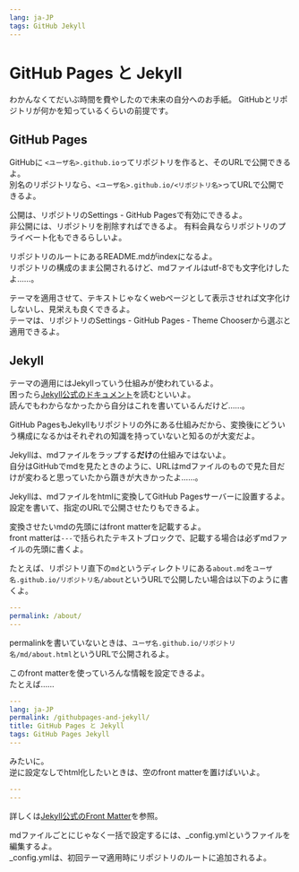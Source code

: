 ```yaml
---
lang: ja-JP
tags: GitHub Jekyll
---
```


# GitHub Pages と Jekyll

わかんなくてだいぶ時間を費やしたので未来の自分へのお手紙。
GitHubとリポジトリが何かを知っているくらいの前提です。

## GitHub Pages

GitHubに `<ユーザ名>.github.io`ってリポジトリを作ると、そのURLで公開できるよ。  
別名のリポジトリなら、`<ユーザ名>.github.io/<リポジトリ名>`ってURLで公開できるよ。

公開は、リポジトリのSettings - GitHub Pagesで有効にできるよ。  
非公開には、リポジトリを削除すればできるよ。
有料会員ならリポジトリのプライベート化もできるらしいよ。

リポジトリのルートにあるREADME.mdがindexになるよ。  
リポジトリの構成のまま公開されるけど、mdファイルはutf-8でも文字化けしたよ……。

テーマを適用させて、テキストじゃなくwebページとして表示させれば文字化けしないし、見栄えも良くできるよ。  
テーマは、リポジトリのSettings - GitHub Pages - Theme Chooserから選ぶと適用できるよ。

## Jekyll

テーマの適用にはJekyllっていう仕組みが使われているよ。  
困ったら[Jekyll公式のドキュメント](http://jekyllrb-ja.github.io/docs/github-pages/)を読むといいよ。  
読んでもわからなかったから自分はこれを書いているんだけど……。

GitHub PagesもJekyllもリポジトリの外にある仕組みだから、変換後にどういう構成になるかはそれぞれの知識を持っていないと知るのが大変だよ。

Jekyllは、mdファイルをラップする**だけ**の仕組みではないよ。  
自分はGitHubでmdを見たときのように、URLはmdファイルのもので見た目だけが変わると思っていたから躓きが大きかったよ……。

Jekyllは、mdファイルをhtmlに変換してGitHub Pagesサーバーに設置するよ。  
設定を書いて、指定のURLで公開させたりもできるよ。

変換させたいmdの先頭にはfront matterを記載するよ。  
front matterは`---`で括られたテキストブロックで、記載する場合は必ずmdファイルの先頭に書くよ。

たとえば、リポジトリ直下の`md`というディレクトリにある`about.md`を`ユーザ名.github.io/リポジトリ名/about`というURLで公開したい場合は以下のように書くよ。

```yml
---
permalink: /about/
---
```

permalinkを書いていないときは、`ユーザ名.github.io/リポジトリ名/md/about.html`というURLで公開されるよ。

このfront matterを使っていろんな情報を設定できるよ。  
たとえば……

```yml
---
lang: ja-JP
permalink: /githubpages-and-jekyll/
title: GitHub Pages と Jekyll
tags: GitHub Pages Jekyll
---
```

みたいに。  
逆に設定なしでhtml化したいときは、空のfront matterを置けばいいよ。

```yml
---
---
```

詳しくは[Jekyll公式のFront Matter](http://jekyllrb-ja.github.io/docs/front-matter/)を参照。

mdファイルごとにじゃなく一括で設定するには、_config.ymlというファイルを編集するよ。  
_config.ymlは、初回テーマ適用時にリポジトリのルートに追加されるよ。

